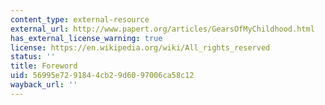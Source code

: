 ```yaml
---
content_type: external-resource
external_url: http://www.papert.org/articles/GearsOfMyChildhood.html
has_external_license_warning: true
license: https://en.wikipedia.org/wiki/All_rights_reserved
status: ''
title: Foreword
uid: 56995e72-9184-4cb2-9d60-97006ca58c12
wayback_url: ''
---
```

